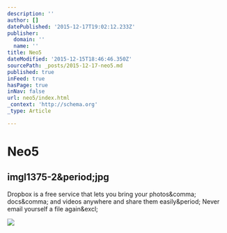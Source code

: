 ```yaml
---
description: ''
author: []
datePublished: '2015-12-17T19:02:12.233Z'
publisher:
  domain: ''
  name: ''
title: Neo5
dateModified: '2015-12-15T18:46:46.350Z'
sourcePath: _posts/2015-12-17-neo5.md
published: true
inFeed: true
hasPage: true
inNav: false
url: neo5/index.html
_context: 'http://schema.org'
_type: Article

---
```

# Neo5

<article style=""><h1>imgl1375-2&amp;period;jpg</h1><p>Dropbox is a free service that lets you bring your photos&amp;comma; docs&amp;comma; and videos anywhere and share them easily&amp;period; Never email yourself a file again&amp;excl;</p><img src="https://photos-3.dropbox.com/t/2/AAAJrgHtRyQ9v44YkeU1ATK9POUzsjfw0FjIlDnsmQ1Zqg/12/20752582/jpeg/1024x768/2/_/0/4/imgl1375-2.jpg/CMbR8gkgASACIAQgBSAHKAIoBw/27en27ag1vthmop/AAAwEz6UEiuEeQLoglyj2u51a/imgl1375-2.jpg" /></article>